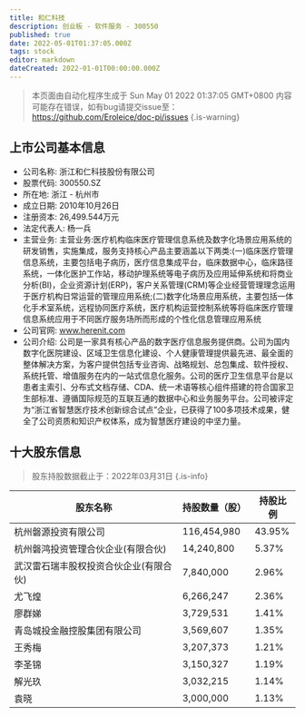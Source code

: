 ```yaml
---
title: 和仁科技
description: 创业板 - 软件服务 - 300550
published: true
date: 2022-05-01T01:37:05.000Z
tags: stock
editor: markdown
dateCreated: 2022-01-01T00:00:00.000Z
---
```


> 本页面由自动化程序生成于 Sun May 01 2022 01:37:05 GMT+0800
> 内容可能存在错误，如有bug请提交issue至：https://github.com/Eroleice/doc-pi/issues
{.is-warning}

## 上市公司基本信息
- 公司名称: 浙江和仁科技股份有限公司
- 股票代码: 300550.SZ
- 所在地: 浙江 - 杭州市
- 成立日期: 2010年10月26日
- 注册资本: 26,499.544万元
- 法定代表人: 杨一兵
- 主营业务: 主营业务:医疗机构临床医疗管理信息系统及数字化场景应用系统的研发销售，实施集成，服务支持核心产品主要涵盖以下两类:(一)临床医疗管理信息系统，主要包括电子病历，医疗信息集成平台，临床数据中心，临床路径系统，一体化医护工作站，移动护理系统等电子病历及应用延伸系统和将商业分析(BI)，企业资源计划(ERP)，客户关系管理(CRM)等企业经营管理理念运用于医疗机构日常运营的管理应用系统;(二)数字化场景应用系统，主要包括一体化手术室系统，远程协同医疗系统，医疗机构运营控制系统等将临床医疗管理信息系统应用于不同医疗服务场所而形成的个性化信息管理应用系统
- 公司官网: www.herenit.com
- 公司介绍: 公司是一家具有核心产品的数字医疗信息服务提供商。公司为国内数字化医院建设、区域卫生信息化建设、个人健康管理提供最先进、最全面的整体解决方案，为客户提供包括专业咨询、战略规划、总包集成、软件授权、系统托管、增值服务在内的一站式信息化服务。公司的医疗卫生信息平台是以患者主索引、分布式文档存储、CDA、统一术语等核心组件搭建的符合国家卫生部标准、遵循国际规范的互联互通的数据中心和业务服务平台。公司被评定为“浙江省智慧医疗技术创新综合试点”企业，已获得了100多项技术成果，健全了公司资质和知识产权体系，成为智慧医疗建设的中坚力量。


## 十大股东信息
> 股东持股数据截止于：2022年03月31日
{.is-info}

| 股东名称 | 持股数量（股） | 持股比例 |
| --- | --- | --- |
| 杭州磐源投资有限公司 | 116,454,980 | 43.95% |
| 杭州磐鸿投资管理合伙企业(有限合伙) | 14,240,800 | 5.37% |
| 武汉雷石瑞丰股权投资合伙企业(有限合伙) | 7,840,000 | 2.96% |
| 尤飞煌 | 6,266,247 | 2.36% |
| 廖群娣 | 3,729,531 | 1.41% |
| 青岛城投金融控股集团有限公司 | 3,569,607 | 1.35% |
| 王秀梅 | 3,207,373 | 1.21% |
| 李圣锦 | 3,150,327 | 1.19% |
| 解光玖 | 3,032,215 | 1.14% |
| 袁晓 | 3,000,000 | 1.13% |





